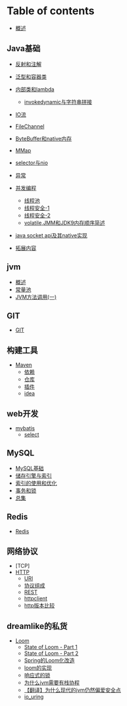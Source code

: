 # Table of contents

* [概述](README.md)

## Java基础

* [反射和注解](java基础/反射和注解.md)
* [泛型和容器类](java基础/泛型和容器类.md)
* [内部类和lambda](java基础/内部类和lambda.md)
  * [invokedynamic与字符串拼接](java基础/stringConcatViaInvokeDynamic.md) 

* [IO流](java基础/io流.md)
* [FileChannel](java基础/FileChannel.md)
* [ByteBuffer和native内存](java基础/ByteBuffer和native内存.md)
* [MMap](java基础/Mmap.md)
* [selector与nio](java基础/selector.md)
* [异常](java基础/异常.md)
* [并发编程](java基础/多线程和并发导论.md)
  * [线程池](java基础/线程池.md)
  * [线程安全-1](java基础/线程安全(1).md)
  * [线程安全-2](java基础/线程安全(2).md)
  * [volatile,JMM和JDK9内存顺序简述](java基础/volatile，JMM和jdk9内存顺序简论.md)
* [java socket api及其native实现](java基础/socket.md)
* [拓展内容](java基础/拓展内容.md)

## jvm

- [概述](jvm/JVM概述.md)
- [常量池](jvm/常量池.md)
- [JVM方法调用(一)](jvm/JVM方法调用(一).md)

## GIT

- [GIT](git/AllInOne.md)

## 构建工具

* [Maven](构建工具/maven_get_start.md)
  * [依赖](构建工具/maven_dependencies.md) 
  * [仓库](构建工具/maven_repositories.md)
  * [插件](构建工具/maven_plugin.md)
  * [idea](构建工具/maven_idea.md)

## web开发

- [mybatis](mybatis/get-start.md)
  - [select](mybatis/select.md)

## MySQL

  * [MySQL基础](MySQL/MySQL基础.md)
  * [储存引擎与索引](MySQL/MySQL高级-1存储引擎与索引.md)
  * [索引的使用和优化](MySQL/MySQL高级-2索引的使用和优化.md)
  * [事务和锁](MySQL/MySQL高级-3事务和锁.md)
  * [总集](MySQL/MySQL高级-总集.md)

## Redis
* [Redis](redis/Redis%E7%AC%94%E8%AE%B0.md)

## 网络协议
* [TCP]
* [HTTP](网络协议/http/http(1)概述.md)
  * [URI](网络协议/http/http(2)uri.md)
  * [协议组成](网络协议/http/http(3)协议构成.md)
  * [REST](网络协议/http/http(4)restful.md)
  * [httpclient](网络协议/http/http(5)jdk的httpclient.md)
  * [http版本比较](网络协议/http/http(6)http版本比较.md)

## dreamlike的私货
* [Loom](dreamlike的私货/Project%20Loom%20Java虚拟机的纤程和计算续体.md)
  * [State of Loom - Part 1](/dreamlike的私货/state_of_loom_part1.md)
  * [State of Loom - Part 2](/dreamlike的私货/state_of_loom_part2.md)
  * [Spring的Loom化改造](dreamlike的私货/Spring的loom化改造.md)
  * [loom的实现](dreamlike的私货/loom的实现.md)
  * [响应式的锁](dreamlike的私货/响应式的锁)
  * [为什么jvm需要有栈协程](dreamlike的私货/为什么jvm需要有栈协程.md)
  * [【翻译】为什么现代的jvm仍然偏爱安全点](dreamlike的私货/【翻译】为什么现代的JVM分析器仍然偏爱安全点？.md)
  * [io_uring](dreamlike的私货/io_uring.md)
